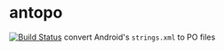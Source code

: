 antopo
======
[![Build Status](https://travis-ci.org/joanfont/antopo.svg?branch=master)](https://travis-ci.org/joanfont/antopo)
convert Android's `strings.xml` to PO files

